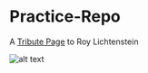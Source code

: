 # Practice-Repo

A [Tribute Page](https://github.com/sarahmayarchibald/Practice-Projects/tree/main/tribute-page-RL) to Roy Lichtenstein

![alt text](https://raw.githubusercontent.com/sarahmayarchibald/Practice-Projects/main/tribute-page-RL/img/in_the_car-1963.avif=100x100)
